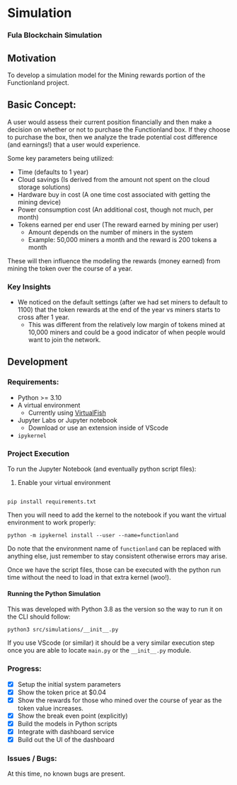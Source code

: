 # Simulation

### Fula Blockchain Simulation

## Motivation

To develop a simulation model for the Mining rewards portion of the
Functionland project.

## Basic Concept:

A user would assess their current position financially and then make a decision
on whether or not to purchase the Functionland box. If they choose to purchase
the box, then we analyze the trade potential cost difference (and earnings!)
that a user would experience.

Some key parameters being utilized:

- Time (defaults to 1 year)
- Cloud savings (Is derived from the amount not spent on the cloud storage
  solutions)
- Hardware buy in cost (A one time cost associated with getting the mining
  device)
- Power consumption cost (An additional cost, though not much, per month)
- Tokens earned per end user (The reward earned by mining per user)
  - Amount depends on the number of miners in the system
  - Example: 50,000 miners a month and the reward is 200 tokens a month

These will then influence the modeling the rewards (money earned) from mining
the token over the course of a year.

### Key Insights

- We noticed on the default settings (after we had set miners to default to 1100) that the token rewards at the end of the year vs miners starts to cross
  after 1 year.
  - This was different from the relatively low margin of tokens mined at 10,000
    miners and could be a good indicator of when people would want to join the
    network.

## Development

### Requirements:

- Python >= 3.10
- A virtual environment
  - Currently using
    [VirtualFish](https://virtualfish.readthedocs.io/en/latest/install.html)
- Jupyter Labs or Jupyter notebook
  - Download or use an extension inside of VScode
- `ipykernel`

### Project Execution

To run the Jupyter Notebook (and eventually python script files):

1. Enable your virtual environment

```vf new functionland

pip install requirements.txt

```

Then you will need to add the kernel to the notebook if you want the virtual
environment to work properly:

`python -m ipykernel install --user --name=functionland`

Do note that the environment name of `functionland` can be replaced with
anything else, just remember to stay consistent otherwise errors may arise.

Once we have the script files, those can be executed with the python run time
without the need to load in that extra kernel (woo!).

#### Running the Python Simulation

This was developed with Python 3.8 as the version so the way to run it on the
CLI should follow:

`python3 src/simulations/__init__.py`

If you use VScode (or similar) it should be a very similar execution step once
you are able to locate `main.py` or the `__init__.py` module.

### Progress:

- [x] Setup the initial system parameters
- [x] Show the token price at $0.04
- [x] Show the rewards for those who mined over the course of year as the token
      value increases.
- [x] Show the break even point (explicitly)
- [x] Build the models in Python scripts
- [x] Integrate with dashboard service
- [x] Build out the UI of the dashboard

### Issues / Bugs:

At this time, no known bugs are present.
